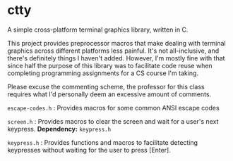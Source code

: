 # ctty

A simple cross-platform terminal graphics library, written in C.

This project provides preprocessor macros that make dealing with terminal graphics across different platforms less painful.
It's not all-inclusive, and there's definitely things I haven't added.
However, I'm mostly fine with that since half the purpose of this library was to facilitate code reuse when completing programming assignments for a CS course I'm taking.

Please excuse the commenting scheme, the professor for this class requires what I'd personally deem an excessive amount of comments.

`escape-codes.h` : Provides macros for some common ANSI escape codes

`screen.h` : Provides macros to clear the screen and wait for a user's next keypress. **Dependency:** `keypress.h`

`keypress.h` : Provides functions and macros to facilitate detecting keypresses without waiting for the user to press [Enter].